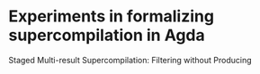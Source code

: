 # Experiments in formalizing supercompilation in Agda
Staged Multi-result Supercompilation: Filtering without Producing